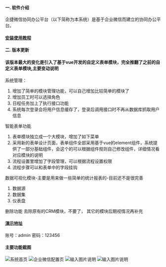 #### 一. 软件介绍 

企捷微信协同办公平台（以下简称为本系统）是基于企业微信而建立的协同办公平台。

#### [安装使用教程](https://gitee.com/qikj/dashboard/wikis/qikj/OneLotusHelp/preview?sort_id=1461805&doc_id=309957)

#### 二. 版本更新 

#### 该版本最大的变化是引入了基于vue开发的自定义表单模块，完全推翻了之前的自定义表单模块,主要变动说明

系统管理：
1. 增加了简单的模块管理功能，可以自己增加比较简单的模块了
2. 增加员工时可以选择角色
3. 日程任务加上了执行接口功能
4. 系统每次登录会将用户信息缓存了，登录后调用接口时不再从数据库抓取用户信息

智能表单功能
1. 表单模块独立成一个大模块，增加了如下菜单
2. 采用新的表单设计页面，表单组件全部采用基于vue的element组件，系统提供了一部分基础组件，会这个的可以根据组件规则自己修改组件，详细情况看对应模块的说明
3. 流程设置里增加了字段管理，可以根据流程设置权限
4. 流程步骤可以和表单中的字段挂钩

数据可视化模块-主要是用来做一些简单的统计报表的-目前还不是很完善
1. 数据源
2. 数据集
3. 仪表盘

删除功能
去除原有的CRM模块，不要了，
其它的模块后期视情况再补充

#### [演示地址](http://www.qijiekeji.cn/ViewV5/login.html)
账号：admin 密码：123456


#### 主要功能截图 
![系统首页](https://gitee.com/uploads/images/2018/0520/131626_a4260b3b_11702.png "屏幕截图.png")
![企业微信配置页](https://gitee.com/uploads/images/2018/0520/131641_bf559e9f_11702.png "屏幕截图.png")
![输入图片说明](https://images.gitee.com/uploads/images/2019/0525/170126_78ca843d_11702.png "屏幕截图.png")
![输入图片说明](https://images.gitee.com/uploads/images/2019/0525/170212_d52ce1ba_11702.png "屏幕截图.png")

